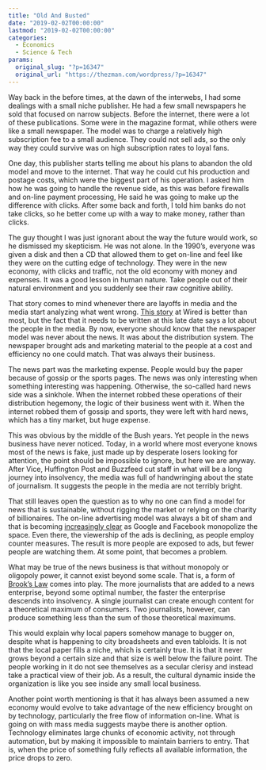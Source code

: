 ```yaml
---
title: "Old And Busted"
date: "2019-02-02T00:00:00"
lastmod: "2019-02-02T00:00:00"
categories:
  - Economics
  - Science & Tech
params:
  original_slug: "?p=16347"
  original_url: "https://thezman.com/wordpress/?p=16347"
---
```


Way back in the before times, at the dawn of the interwebs, I had some
dealings with a small niche publisher. He had a few small newspapers he
sold that focused on narrow subjects. Before the internet, there were a
lot of these publications. Some were in the magazine format, while
others were like a small newspaper. The model was to charge a relatively
high subscription fee to a small audience. They could not sell ads, so
the only way they could survive was on high subscription rates to loyal
fans.

One day, this publisher starts telling me about his plans to abandon the
old model and move to the internet. That way he could cut his production
and postage costs, which were the biggest part of his operation. I asked
him how he was going to handle the revenue side, as this was before
firewalls and on-line payment processing, He said he was going to make
up the difference with clicks. After some back and forth, I told him
banks do not take clicks, so he better come up with a way to make money,
rather than clicks.

The guy thought I was just ignorant about the way the future would work,
so he dismissed my skepticism. He was not alone. In the 1990’s, everyone
was given a disk and then a CD that allowed them to get on-line and feel
like they were on the cutting edge of technology. They were in the new
economy, with clicks and traffic, not the old economy with money and
expenses. It was a good lesson in human nature. Take people out of their
natural environment and you suddenly see their raw cognitive ability.

That story comes to mind whenever there are layoffs in media and the
media start analyzing what went wrong. [This
story](https://www.wired.com/story/medias-fatal-flaw-ignoring-the-mistakes-of-newspapers/)
at Wired is better than most, but the fact that it needs to be written
at this late date says a lot about the people in the media. By now,
everyone should know that the newspaper model was never about the news.
It was about the distribution system. The newspaper brought ads and
marketing material to the people at a cost and efficiency no one could
match. That was always their business.

The news part was the marketing expense. People would buy the paper
because of gossip or the sports pages. The news was only interesting
when something interesting was happening. Otherwise, the so-called hard
news side was a sinkhole. When the internet robbed these operations of
their distribution hegemony, the logic of their business went with it.
When the internet robbed them of gossip and sports, they were left with
hard news, which has a tiny market, but huge expense.

This was obvious by the middle of the Bush years. Yet people in the news
business have never noticed. Today, in a world where most everyone knows
most of the news is fake, just made up by desperate losers looking for
attention, the point should be impossible to ignore, but here we are
anyway. After Vice, Huffington Post and Buzzfeed cut staff in what will
be a long journey into insolvency, the media was full of handwringing
about the state of journalism. It suggests the people in the media are
not terribly bright.

That still leaves open the question as to why no one can find a model
for news that is sustainable, without rigging the market or relying on
the charity of billionaires. The on-line advertising model was always a
bit of sham and that is becoming [increasingly
clear](https://qz.com/1195777/googles-swelling-advertising-business-couldnt-save-profits-in-q4-2017/)
as Google and Facebook monopolize the space. Even there, the viewership
of the ads is declining, as people employ counter measures. The result
is more people are exposed to ads, but fewer people are watching them.
At some point, that becomes a problem.

What may be true of the news business is that without monopoly or
oligopoly power, it cannot exist beyond some scale. That is, a form of
[Brook’s Law](https://en.wikipedia.org/wiki/Brooks%27s_law) comes into
play. The more journalists that are added to a news enterprise, beyond
some optimal number, the faster the enterprise descends into insolvency.
A single journalist can create enough content for a theoretical maximum
of consumers. Two journalists, however, can produce something less than
the sum of those theoretical maximums.

This would explain why local papers somehow manage to bugger on, despite
what is happening to city broadsheets and even tabloids. It is not that
the local paper fills a niche, which is certainly true. It is that it
never grows beyond a certain size and that size is well below the
failure point. The people working in it do not see themselves as a
secular clerisy and instead take a practical view of their job. As a
result, the cultural dynamic inside the organization is like you see
inside any small local business.

Another point worth mentioning is that it has always been assumed a new
economy would evolve to take advantage of the new efficiency brought on
by technology, particularly the free flow of information on-line. What
is going on with mass media suggests maybe there is another option.
Technology eliminates large chunks of economic activity, not through
automation, but by making it impossible to maintain barriers to entry.
That is, when the price of something fully reflects all available
information, the price drops to zero.
